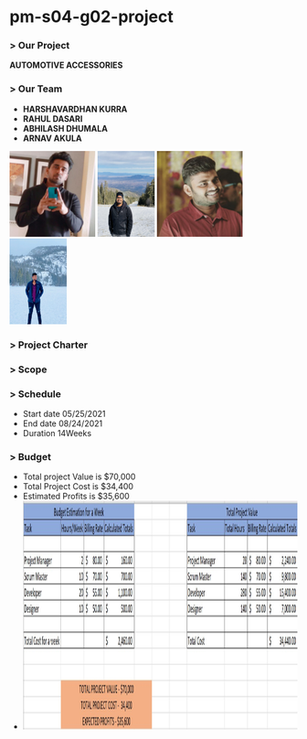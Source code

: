 # pm-s04-g02-project

### > Our Project
**AUTOMOTIVE ACCESSORIES**

### > Our Team
- **HARSHAVARDHAN KURRA**<br>
- **RAHUL DASARI**<br>
- **ABHILASH DHUMALA**<br>
- **ARNAV AKULA**<br>

<img src="images/harsha_kurra.jpg" alt="harshakurra" width="150" height="150"> <img src="images/rahul_dasari.jpg" alt="rahuldasari" width="100" height="150">  <img src="images/abhilash_dhumala.jpg" alt="abhilashdhumala" width="150" height="150"> <img src="images/arnav_akula.jpeg" alt="arnavakula" width="100" height="150">

### > Project Charter

### > Scope

### > Schedule
- Start date 05/25/2021
- End date 08/24/2021
- Duration 14Weeks

### > Budget
- Total project Value is $70,000
- Total Project Cost is $34,400
- Estimated Profits is $35,600
- <img src="images/Budget.jpg" alt="budget" width="600" height="400">
